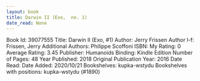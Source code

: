 ```yaml
---
layout: book
title: Darwin II (Exo,  no. 1)
date_read: None
---
```


Book Id: 39077555
Title: Darwin II (Exo, #1)
Author: Jerry Frissen
Author l-f: Frissen, Jerry
Additional Authors: Philippe Scoffoni
ISBN: 
My Rating: 0
Average Rating: 3.45
Publisher: Humanoids
Binding: Kindle Edition
Number of Pages: 48
Year Published: 2018
Original Publication Year: 2016
Date Read: 
Date Added: 2020/10/21
Bookshelves: kupka-wstydu
Bookshelves with positions: kupka-wstydu (#1890)

